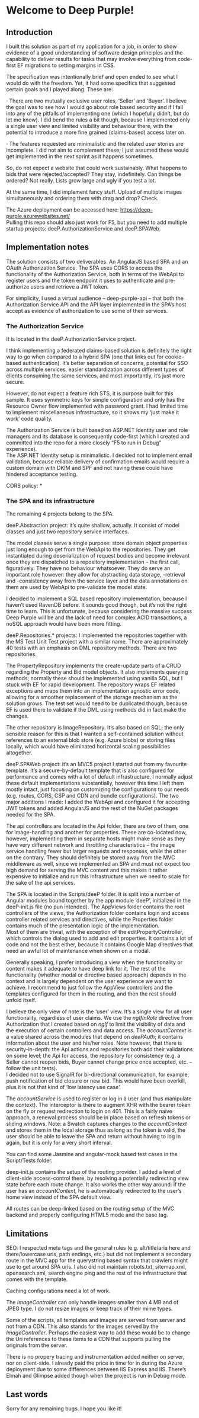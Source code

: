 <h1>
    Welcome to Deep Purple!
</h1>
<h2>
    Introduction
</h2>
<p>
    I built this solution as part of my application for a job, in order to show evidence of a good understanding of software design principles and the
    capability to deliver results for tasks that may involve everything from code-first EF migrations to setting margins in CSS.
</p>
<p>
    The specification was intentionally brief and open ended to see what I would do with the freedom. Yet, it had some specifics that suggested certain goals
    and I played along. These are:
</p>
<p>
    · There are two mutually exclusive user roles, ‘Seller’ and ‘Buyer’. I believe the goal was to see how I would go about role based security and if I fall
    into any of the pitfalls of implementing one (which I hopefully didn’t, but do let me know). I did bend the rules a bit though, because I implemented only
    a single user view and limited visibility and behaviour there, with the potential to introduce a more fine grained (claims-based) access later on.
</p>
<p>
    · The features requested are minimalistic and the related user stories are incomplete. I did not aim to complement these; I just assumed these would get
    implemented in the next sprint as it happens sometimes.
</p>
<p>
    So, do not expect a website that could work sustainably. What happens to bids that were rejected/accepted? They stay, indefinitely. Can things be ordered?
    Not really. Lists grow large and ugly if you test a lot.
</p>
<p>
    At the same time, I did implement fancy stuff. Upload of multiple images simultaneously and ordering them with drag and drop? Check.
</p>
<p>
The Azure deployment can be accessed here: <a href="https://deep-purple.azurewebsites.net/">https://deep-purple.azurewebsites.net/</a>
</br>
Pulling this repo should also just work for F5, but you need to add multiple startup projects: deeP.AuthorizationService and deeP.SPAWeb.
</p>
<h2>
    Implementation notes
</h2>
<p>
    The solution consists of two deliverables. An AngularJS based SPA and an OAuth Authorization Service. The SPA uses CORS to access the functionality of the
    Authorization Service, both in terms of the WebApi to register users and the token endpoint it uses to authenticate and pre-authorize users and retrieve a
    JWT token.
</p>
<p>
    For simplicity, I used a virtual audience – deep-purple-api – that both the Authorization Service API and the API layer implemented in the SPA’s host
    accept as evidence of authorization to use some of their services.
</p>
<h3>
    The Authorization Service
</h3>
<p>
    It is located in the deeP.AuthorizationService project.
</p>
<p>
    I think implementing a federated claims-based solution is definitely the right way to go when compared to a hybrid SPA (one that links out for cookie-based
    authentication). It’s better separation of concerns, potential for SSO across multiple services, easier standardization across different types of clients
    consuming the same services, and most importantly, it’s just more secure.
</p>
<p>
    However, do not expect a feature rich STS, it is purpose built for this sample. It uses symmetric keys for simple configuration and only has the Resource
    Owner flow implemented with password grant. I had limited time to implement miscellaneous infrastructure, so it shows my ‘just make it work’ code quality.
</p>
<p>
    The Authorization Service is built based on ASP.NET Identity user and role managers and its database is consequently code-first (which I created and
    committed into the repo for a more closely “F5 to run in Debug” experience).
    <br/>
    The ASP.NET Identity setup is minimalistic. I decided not to implement email validation, because reliable delivery of confirmation emails would require a
    custom domain with DKIM and SPF and not having these could have hindered acceptance testing.
</p>
<p>
    CORS policy: *
</p>
<h3>
    The SPA and its infrastructure
</h3>
<p>
    The remaining 4 projects belong to the SPA.
</p>
<p>
    deeP.Abstraction project: it’s quite shallow, actually. It consist of model classes and just two repository service interfaces.
</p>
<p>
    The model classes serve a single purpose: store domain object properties just long enough to get from the WebApi to the repositories. They get instantiated
    during deserialization of request bodies and become irrelevant once they are dispatched to a repository implementation – the first call, figuratively. They
    have no behaviour whatsoever. They do serve an important role however: they allow for abstracting data storage, -retrieval and -consistency away from the
    service layer and the data annotations on them are used by WebApi to pre-validate the model state.
</p>
<p>
    I decided to implement a SQL based repository implementation, because I haven’t used RavenDB before. It sounds good though, but it’s not the right time to
    learn. This is unfortunate, because considering the massive success Deep Purple will be and the lack of need for complex ACID transactions, a noSQL
    approach would have been more fitting.
</p>
<p>
    deeP.Repositories.* projects: I implemented the repositories together with the MS Test Unit Test project with a similar name. There are approximately 40
    tests with an emphasis on DML repository methods. There are two repositories.
</p>
<p>
    The PropertyRepository implements the create-update parts of a CRUD regarding the Property and Bid model objects. It also implements querying methods;
    normally these should be implemented using vanilla SQL, but I stuck with EF for rapid development. The repository wraps EF related exceptions and maps them
    into an implementation agnostic error code, allowing for a smoother replacement of the storage mechanism as the solution grows. The test set would need to
    be duplicated though, because EF is used there to validate if the DML using methods did in fact make the changes.
</p>
<p>
    The other repository is ImageRepository. It’s also based on SQL; the only sensible reason for this is that I wanted a self-contained solution without
    references to an external blob store (e.g. Azure blobs) or storing files locally, which would have eliminated horizontal scaling possibilities altogether.
</p>
<p>
    deeP.SPAWeb project: it’s an MVC5 project I started out from my favourite template. It’s a secure-by-default template that is also configured for
    performance and comes with a lot of default infrastructure. I normally adjust these default implementations substantially, however this time I left them
    mostly intact, just focusing on customizing the configurations to our needs (e.g. routes, CORS, CSP and CDN and bundle configurations). The two major
    additions I made: I added the WebApi and configured it for accepting JWT tokens and added AngularJS and the rest of the NuGet packages needed for the SPA.
</p>
<p>
    The api controllers are located in the Api folder, there are two of them, one for image-handling and another for properties. These are co-located now,
    however, implementing them in separate hosts might make sense as they have very different network and throttling characteristics – the image service
    handling fewer but larger requests and responses, while the other on the contrary. They should definitely be stored away from the MVC middleware as well,
    since we implemented an SPA and must not expect too high demand for serving the MVC content and this makes it rather expensive to initialize and run this
    infrastructure when we need to scale for the sake of the api services.
</p>
<p>
    The SPA is located in the Scripts/deeP folder. It is split into a number of Angular modules bound together by the app module ‘deeP’, initialized in the
    deeP-init.js file (no pun intended). The AppViews folder contains the root controllers of the views, the Authorization folder contains login and access
    controller related services and directives, while the Properties folder contains much of the presentation logic of the implementation.
    <br/>
    Most of them are trivial, with the exception of the editPropertyController, which controls the dialog used to add and edit properties. It contains a lot of
    code and not the best either, because it contains Google Map directives that need an awful lot of maintenance when shown on a modal.
</p>
<p>
    Generally speaking, I prefer introducing a view when the functionality or content makes it adequate to have deep link for it. The rest of the functionality
    (whether modal or directive based approach) depends in the context and is largely dependent on the user experience we want to achieve. I recommend to just
    follow the AppView controllers and the templates configured for them in the routing, and then the rest should unfold itself.
</p>
<p>
I believe the only view of note is the ‘user’ view. It’s a single view for all user functionality, regardless of user claims. We use the    <em>ngIfInRole</em> directive from Authorization that I created based on <em>ngIf</em> to limit the visibility of data and the execution of certain
    controllers and data access. The <em>accountContext</em> is a value shared across the modules that depend on <em>deePAuth</em>; it contains information
    about the user and his/her roles. Note however, that there is security-in-depth: the Api actions and repositories both add their validations on some level;
    the Api for access, the repository for consistency (e.g. a Seller cannot reopen bids, Buyer cannot change price once accepted, etc. – follow the unit
    tests).
    <br/>
    I decided not to use SignalR for bi-directional communication, for example, push notification of bid closure or new bid. This would have been overkill,
    plus it is not that kind of ‘low latency use case’.
</p>
<p>
    The <em>accountService</em> is used to register or log in a user (and thus manipulate the context). The interceptor is there to augment XHR with the bearer
    token on the fly or request redirection to login on 401. This is a fairly naïve approach, a renewal process should be in place based on refresh tokens or
    sliding windows. Note: a $watch captures changes to the <em>accountContext</em> and stores them in the local storage thus as long as the token is valid,
    the user should be able to leave the SPA and return without having to log in again, but it is only for a very short interval.
</p>
<p>
    You can find some Jasmine and angular-mock based test cases in the Script/Tests folder.
</p>
<p>
    deep-init.js contains the setup of the routing provider. I added a level of client-side access-control there, by resolving a potentially redirecting view
    state before each route change. It also works the other way around: if the user has an <em>accountContext</em>, he is automatically redirected to the
    user’s home view instead of the SPA default view.
</p>
<p>
    All routes can be deep-linked based on the routing setup of the MVC backend and properly configuring HTML5 mode and the base tag.
</p>
<h2>
    Limitations
</h2>
<p>
    SEO: I respected meta tags and the general rules (e.g. alt/title/aria here and there/lowercase uris, path endings, etc.) but did not implement a secondary
    route in the MVC app for the querystring based syntax that crawlers might use to get around SPA uris. I also did not maintain robots.txt, sitemap.xml,
    opensearch.xml, search engine ping and the rest of the infrastructure that comes with the template.
</p>
<p>
    Caching configurations need a lot of work.
</p>
<p>
    The <em>ImageController</em> can only handle images smaller than 4 MB and of JPEG type. I do not resize images or keep track of their mime types.
</p>
<p>
Some of the scripts, all templates and images are served from server and not from a CDN. This also stands for the images served by the    <em>ImageController</em>. Perhaps the easiest way to add these would be to change the Uri references to these items to a CDN that supports pulling the
    originals from the server.
</p>
<p>
    There is no propery tracing and instrumentation added neither on server, nor on client-side. I already paid the price in time for in during the Azure
    deployment due to some differences between IIS Express and IIS. There’s Elmah and Glimpse added though when the project is run in Debug mode.
</p>
<h2>
    Last words
</h2>
<p>
    Sorry for any remaining bugs. I hope you like it!
</p>
